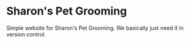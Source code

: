 Sharon's Pet Grooming
===

Simple website for Sharon's Pet Grooming. We basically just need it in version
control.

